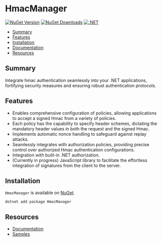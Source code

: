 
# HmacManager

[![NuGet Version](https://img.shields.io/nuget/v/HmacManager.svg)](https://www.nuget.org/packages/HmacManager/) [![NuGet Downloads](https://img.shields.io/nuget/dt/HmacManager.svg)](https://www.nuget.org/packages/HmacManager/) [![.NET](https://github.com/jzills/HmacManager/actions/workflows/dotnet.yml/badge.svg)](https://github.com/jzills/HmacManager/actions/workflows/dotnet.yml)

- [Summary](#summary)
- [Features](#features)
- [Installation](#installation)
- [Documentation](./src/HmacManager/README.md)
- [Resources](#resources)

## Summary

Integrate hmac authentication seamlessly into your .NET applications, fortifying security measures and ensuring robust authentication protocols.

## Features

- Enables comprehensive configuration of policies, allowing applications to accept a signed Hmac from a variety of policies.
- Each policy has the capability to specify header schemes, dictating the mandatory header values in both the request and the signed Hmac.
- Implements automatic nonce handling to safeguard against replay attacks.
- Seamlessly integrates with authorization policies, providing precise control over authorized Hmac authentication configurations.
- Integration with built-in .NET authorization.
- (Currently in progress) JavaScript library to facilitate the effortless integration of signatures from the client to the server.

## Installation

`HmacManager` is available on [NuGet](https://www.nuget.org/packages/HmacManager/). 

    dotnet add package HmacManager

## Resources

- [Documentation](src/HmacManager/README.md)
- [Samples](samples/README.md)
